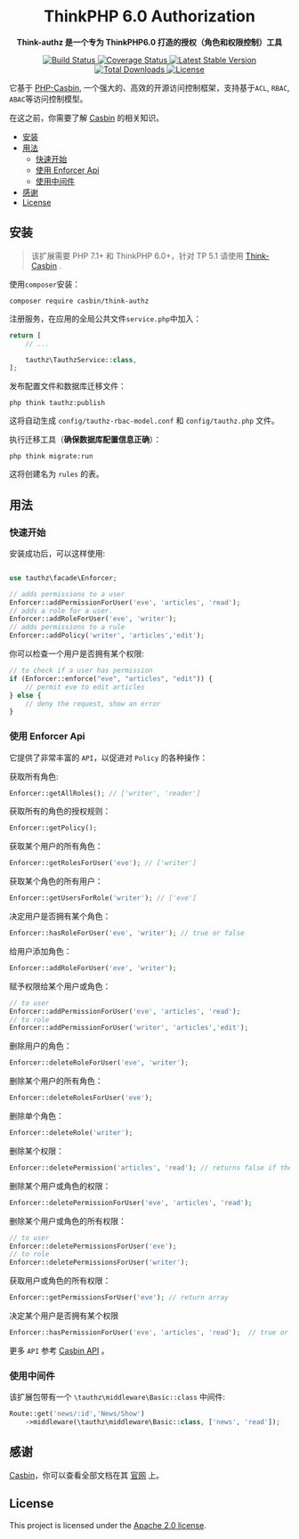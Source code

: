 <h1 align="center">
    ThinkPHP 6.0 Authorization
</h1>

<p align="center">
	<strong>Think-authz 是一个专为 ThinkPHP6.0 打造的授权（角色和权限控制）工具</strong>    
</p>

<p align="center">
	<a href="https://travis-ci.org/php-casbin/think-authz">
		<img src="https://travis-ci.org/php-casbin/think-authz.svg?branch=master" alt="Build Status">
  	</a>
	<a href="https://coveralls.io/github/php-casbin/think-authz">
		<img src="https://coveralls.io/repos/github/php-casbin/think-authz/badge.svg" alt="Coverage Status">
  	</a>
    <a href="https://packagist.org/packages/casbin/think-authz">
		<img src="https://poser.pugx.org/casbin/think-authz/v/stable" alt="Latest Stable Version">
  	</a>
     <a href="https://packagist.org/packages/casbin/think-authz">
		<img src="https://poser.pugx.org/casbin/think-authz/downloads" alt="Total Downloads">
  	</a>
    <a href="https://packagist.org/packages/casbin/think-authz">
		<img src="https://poser.pugx.org/casbin/think-authz/license" alt="License">
  	</a>
</p>

它基于 [PHP-Casbin](https://github.com/php-casbin/php-casbin), 一个强大的、高效的开源访问控制框架，支持基于`ACL`, `RBAC`, `ABAC`等访问控制模型。

在这之前，你需要了解 [Casbin](https://github.com/php-casbin/php-casbin) 的相关知识。

* [安装](#安装)
* [用法](#用法)
  * [快速开始](#快速开始)
  * [使用 Enforcer Api](#使用-enforcer-api)
  * [使用中间件](#使用中间件)
* [感谢](#thinks)
* [License](#license)

## 安装

> 该扩展需要 PHP 7.1+ 和 ThinkPHP 6.0+，针对 TP 5.1 请使用 [Think-Casbin](https://github.com/php-casbin/think-casbin) .

使用`composer`安装：

```
composer require casbin/think-authz
```

注册服务，在应用的全局公共文件`service.php`中加入：

```php
return [
    // ...

    tauthz\TauthzService::class,
];
```

发布配置文件和数据库迁移文件：

```
php think tauthz:publish
```

这将自动生成 `config/tauthz-rbac-model.conf` 和 `config/tauthz.php` 文件。


执行迁移工具（**确保数据库配置信息正确**）：

```
php think migrate:run
```

这将创建名为 `rules` 的表。


## 用法

### 快速开始

安装成功后，可以这样使用:

```php

use tauthz\facade\Enforcer;

// adds permissions to a user
Enforcer::addPermissionForUser('eve', 'articles', 'read');
// adds a role for a user.
Enforcer::addRoleForUser('eve', 'writer');
// adds permissions to a rule
Enforcer::addPolicy('writer', 'articles','edit');

```

你可以检查一个用户是否拥有某个权限:

```php
// to check if a user has permission
if (Enforcer::enforce("eve", "articles", "edit")) {
    // permit eve to edit articles
} else {
    // deny the request, show an error
}

```

### 使用 Enforcer Api

它提供了非常丰富的 `API`，以促进对 `Policy` 的各种操作：

获取所有角色:

```php
Enforcer::getAllRoles(); // ['writer', 'reader']
```

获取所有的角色的授权规则：

```php
Enforcer::getPolicy();
```

获取某个用户的所有角色：

```php
Enforcer::getRolesForUser('eve'); // ['writer']
```

获取某个角色的所有用户：

```php
Enforcer::getUsersForRole('writer'); // ['eve']
```

决定用户是否拥有某个角色：

```php
Enforcer::hasRoleForUser('eve', 'writer'); // true or false
```

给用户添加角色：

```php
Enforcer::addRoleForUser('eve', 'writer');
```

赋予权限给某个用户或角色：

```php
// to user
Enforcer::addPermissionForUser('eve', 'articles', 'read');
// to role
Enforcer::addPermissionForUser('writer', 'articles','edit');
```

删除用户的角色：

```php
Enforcer::deleteRoleForUser('eve', 'writer');
```

删除某个用户的所有角色：

```php
Enforcer::deleteRolesForUser('eve');
```

删除单个角色：

```php
Enforcer::deleteRole('writer');
```

删除某个权限：

```php
Enforcer::deletePermission('articles', 'read'); // returns false if the permission does not exist (aka not affected).
```

删除某个用户或角色的权限：

```php
Enforcer::deletePermissionForUser('eve', 'articles', 'read');
```

删除某个用户或角色的所有权限：

```php
// to user
Enforcer::deletePermissionsForUser('eve');
// to role
Enforcer::deletePermissionsForUser('writer');
```

获取用户或角色的所有权限：

```php
Enforcer::getPermissionsForUser('eve'); // return array
```

决定某个用户是否拥有某个权限

```php
Enforcer::hasPermissionForUser('eve', 'articles', 'read');  // true or false
```

更多 `API` 参考 [Casbin API](https://casbin.org/docs/en/management-api) 。

### 使用中间件


该扩展包带有一个 `\tauthz\middleware\Basic::class` 中间件:

```php
Route::get('news/:id','News/Show')
	->middleware(\tauthz\middleware\Basic::class, ['news', 'read']);
```

## 感谢

[Casbin](https://github.com/php-casbin/php-casbin)，你可以查看全部文档在其 [官网](https://casbin.org/) 上。

## License

This project is licensed under the [Apache 2.0 license](LICENSE).
